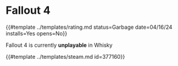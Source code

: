 # Fallout 4

{{#template ../templates/rating.md status=Garbage date=04/16/24 installs=Yes opens=No}}

Fallout 4 is currently **unplayable** in Whisky

{{#template ../templates/steam.md id=377160}}
